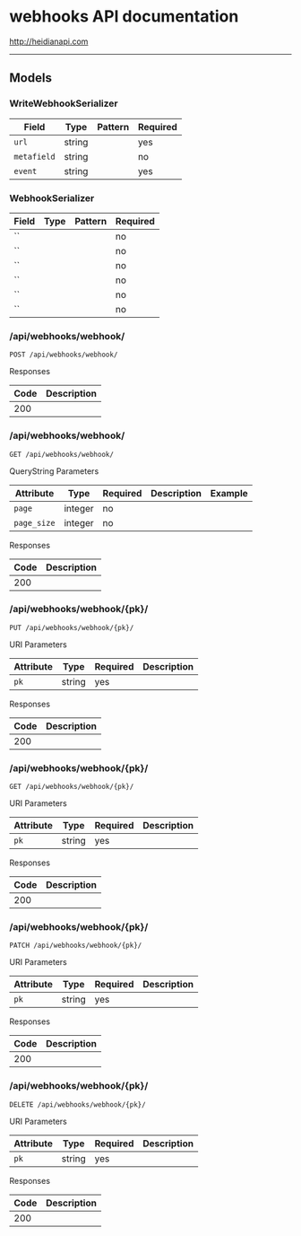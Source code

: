 # webhooks API documentation
http://heidianapi.com

---

## Models

### WriteWebhookSerializer

| Field | Type | Pattern | Required |
| ----- | ---- | ------- | -------- |
| `url` | string | ` ` | yes |
| `metafield` | string | ` ` | no |
| `event` | string | ` ` | yes |

### WebhookSerializer

| Field | Type | Pattern | Required |
| ----- | ---- | ------- | -------- |
| `` |  | ` ` | no |
| `` |  | ` ` | no |
| `` |  | ` ` | no |
| `` |  | ` ` | no |
| `` |  | ` ` | no |
| `` |  | ` ` | no |

### /api/webhooks/webhook/

```
POST /api/webhooks/webhook/
```

Responses

| Code | Description |
| ---- | ----------- |
| 200 |  |

### /api/webhooks/webhook/

```
GET /api/webhooks/webhook/
```

QueryString Parameters

| Attribute | Type | Required | Description | Example |
| --------- | ---- | -------- | ----------- | ------- |
| `page` | integer | no |  | 
| `page_size` | integer | no |  | 

Responses

| Code | Description |
| ---- | ----------- |
| 200 |  |

### /api/webhooks/webhook/{pk}/

```
PUT /api/webhooks/webhook/{pk}/
```

URI Parameters

| Attribute | Type | Required | Description |
| --------- | ---- | -------- | ----------- |
| `pk` | string | yes |  |

Responses

| Code | Description |
| ---- | ----------- |
| 200 |  |

### /api/webhooks/webhook/{pk}/

```
GET /api/webhooks/webhook/{pk}/
```

URI Parameters

| Attribute | Type | Required | Description |
| --------- | ---- | -------- | ----------- |
| `pk` | string | yes |  |

Responses

| Code | Description |
| ---- | ----------- |
| 200 |  |

### /api/webhooks/webhook/{pk}/

```
PATCH /api/webhooks/webhook/{pk}/
```

URI Parameters

| Attribute | Type | Required | Description |
| --------- | ---- | -------- | ----------- |
| `pk` | string | yes |  |

Responses

| Code | Description |
| ---- | ----------- |
| 200 |  |

### /api/webhooks/webhook/{pk}/

```
DELETE /api/webhooks/webhook/{pk}/
```

URI Parameters

| Attribute | Type | Required | Description |
| --------- | ---- | -------- | ----------- |
| `pk` | string | yes |  |

Responses

| Code | Description |
| ---- | ----------- |
| 200 |  |

